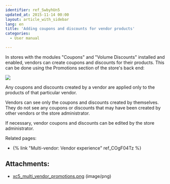 ```yaml
---
identifier: ref_SwbyhUn5
updated_at: 2015-11-14 00:00
layout: article_with_sidebar
lang: en
title: 'Adding coupons and discounts for vendor products'
categories:
  - User manual

---
```



In stores with the modules "Coupons" and "Volume Discounts" installed and enabled, vendors can create coupons and discounts for their products. This can be done using the Promotions section of the store's back end:

![]({{site.baseurl}}/attachments/8751033/8719622.png)

Any coupons and discounts created by a vendor are applied only to the products of that particular vendor.

Vendors can see only the coupons and discounts created by themselves. They do not see any coupons or discounts that may have been created by other vendors or the store administrator.

If necessary, vendor coupons and discounts can be edited by the store administrator.

Related pages:

*   {% link "Multi-vendor: Vendor experience" ref_COgF04Tz %}

## Attachments:

* [xc5_multi_vendor_promotions.png]({{site.baseurl}}/attachments/8751033/8719622.png) (image/png)